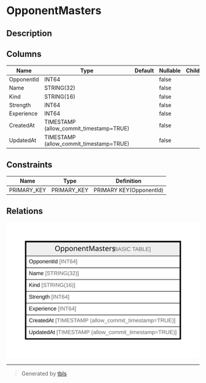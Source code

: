 # OpponentMasters

## Description

## Columns

| Name | Type | Default | Nullable | Children | Parents | Comment |
| ---- | ---- | ------- | -------- | -------- | ------- | ------- |
| OpponentId | INT64 |  | false |  |  |  |
| Name | STRING(32) |  | false |  |  |  |
| Kind | STRING(16) |  | false |  |  |  |
| Strength | INT64 |  | false |  |  |  |
| Experience | INT64 |  | false |  |  |  |
| CreatedAt | TIMESTAMP (allow_commit_timestamp=TRUE) |  | false |  |  |  |
| UpdatedAt | TIMESTAMP (allow_commit_timestamp=TRUE) |  | false |  |  |  |

## Constraints

| Name | Type | Definition |
| ---- | ---- | ---------- |
| PRIMARY_KEY | PRIMARY_KEY | PRIMARY KEY(OpponentId) |

## Relations

![er](OpponentMasters.svg)

---

> Generated by [tbls](https://github.com/k1LoW/tbls)
